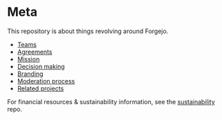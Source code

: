 # Meta

This repository is about things revolving around Forgejo.

* [Teams](TEAMS.md)
* [Agreements](AGREEMENTS.md)
* [Mission](MISSION.md)
* [Decision making](DECISION-MAKING.md)
* [Branding](branding/README.md)
* [Moderation process](MODERATION-PROCESS.md)
* [Related projects](CONTRIB.md)

For financial resources & sustainability information, see the
[sustainability](https://codeberg.org/forgejo/sustainability) repo.
